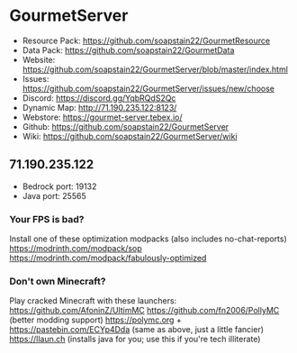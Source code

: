 # GourmetServer
- Resource Pack: https://github.com/soapstain22/GourmetResource
- Data Pack: https://github.com/soapstain22/GourmetData
- Website: https://github.com/soapstain22/GourmetServer/blob/master/index.html
- Issues: https://github.com/soapstain22/GourmetServer/issues/new/choose
- Discord: https://discord.gg/YqbRQdS2Qc
- Dynamic Map: http://71.190.235.122:8123/
- Webstore: https://gourmet-server.tebex.io/
- Github: https://github.com/soapstain22/GourmetServer
- Wiki: https://github.com/soapstain22/GourmetServer/wiki
  
##  71.190.235.122 
- Bedrock port: 19132
- Java port: 25565

### Your FPS is bad?
Install one of these optimization modpacks (also includes no-chat-reports)
https://modrinth.com/modpack/sop
https://modrinth.com/modpack/fabulously-optimized

### Don't own Minecraft?
Play cracked Minecraft with these launchers:
https://github.com/AfoninZ/UltimMC
https://github.com/fn2006/PollyMC (better modding support)
https://polymc.org + https://pastebin.com/ECYp4Dda (same as above, just a little fancier)
https://llaun.ch (installs java for you; use this if you're tech illiterate)
